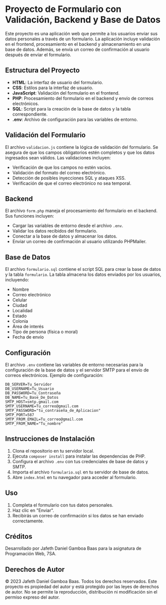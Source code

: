 # Proyecto de Formulario con Validación, Backend y Base de Datos

Este proyecto es una aplicación web que permite a los usuarios enviar sus datos personales a través de un formulario. La aplicación incluye validación en el frontend, procesamiento en el backend y almacenamiento en una base de datos. Además, se envía un correo de confirmación al usuario después de enviar el formulario.

## Estructura del Proyecto

- **HTML**: La interfaz de usuario del formulario.
- **CSS**: Estilos para la interfaz de usuario.
- **JavaScript**: Validación del formulario en el frontend.
- **PHP**: Procesamiento del formulario en el backend y envío de correos electrónicos.
- **SQL**: Script para la creación de la base de datos y la tabla correspondiente.
- **.env**: Archivo de configuración para las variables de entorno.

## Validación del Formulario

El archivo `validacion.js` contiene la lógica de validación del formulario. Se asegura de que los campos obligatorios estén completos y que los datos ingresados sean válidos. Las validaciones incluyen:

- Verificación de que los campos no estén vacíos.
- Validación del formato del correo electrónico.
- Detección de posibles inyecciones SQL y ataques XSS.
- Verificación de que el correo electrónico no sea temporal.

## Backend

El archivo `form.php` maneja el procesamiento del formulario en el backend. Sus funciones incluyen:

- Cargar las variables de entorno desde el archivo `.env`.
- Validar los datos recibidos del formulario.
- Conectar a la base de datos y almacenar los datos.
- Enviar un correo de confirmación al usuario utilizando PHPMailer.

## Base de Datos

El archivo `formulario.sql` contiene el script SQL para crear la base de datos y la tabla `formulario`. La tabla almacena los datos enviados por los usuarios, incluyendo:

- Nombre
- Correo electrónico
- Celular
- Ciudad
- Localidad
- Estado
- Colonia
- Área de interés
- Tipo de persona (física o moral)
- Fecha de envío

## Configuración

El archivo `.env` contiene las variables de entorno necesarias para la configuración de la base de datos y el servidor SMTP para el envío de correos electrónicos. Ejemplo de configuración:

```
DB_SERVER=Tu_Servidor
DB_USERNAME=Tu_Usuario
DB_PASSWORD=Tu_Contraseña
DB_NAME=Tu_Base_De_Datos
SMTP_HOST=smtp.gmail.com
SMTP_USERNAME=Tu_correo@gmail.com
SMTP_PASSWORD="tu_contraseña_de_Aplicacion"
SMTP_PORT=587
SMTP_FROM_EMAIL=Tu_correo@gmail.com
SMTP_FROM_NAME="Tu_nombre"
```

## Instrucciones de Instalación

1. Clona el repositorio en tu servidor local.
2. Ejecuta `composer install` para instalar las dependencias de PHP.
3. Configura el archivo `.env` con tus credenciales de base de datos y SMTP.
4. Importa el archivo `formulario.sql` en tu servidor de base de datos.
5. Abre `index.html` en tu navegador para acceder al formulario.

## Uso

1. Completa el formulario con tus datos personales.
2. Haz clic en "Enviar".
3. Recibirás un correo de confirmación si los datos se han enviado correctamente.

## Créditos

Desarrollado por Jafeth Daniel Gamboa Baas para la asignatura de Programación Web, 7SA.

## Derechos de Autor

© 2023 Jafeth Daniel Gamboa Baas. Todos los derechos reservados. Este proyecto es propiedad del autor y está protegido por las leyes de derechos de autor. No se permite la reproducción, distribución ni modificación sin el permiso expreso del autor.
